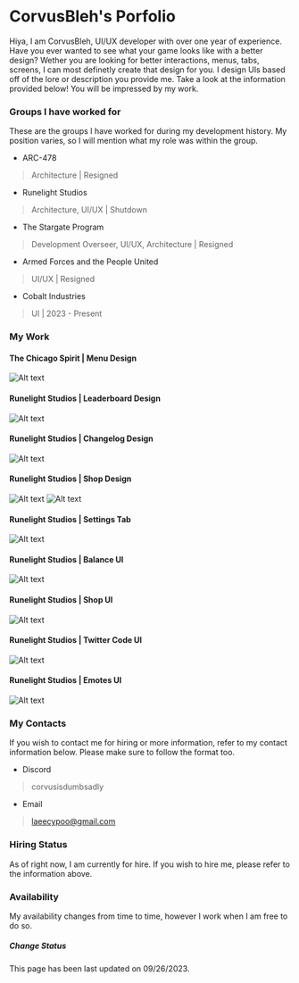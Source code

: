 # CorvusBleh's Porfolio

Hiya, I am CorvusBleh, UI/UX developer with over one year of experience.
Have you ever wanted to see what your game looks like with a better design? Wether you are looking for better interactions, menus, tabs, screens, I can most definetly create that design for you. I design UIs based off of the lore or description you provide me. Take a look at the information provided below! You will be impressed by my work.

### Groups I have worked for
These are the groups I have worked for during my development history. My position varies, so I will mention what my role was within the group.

* ARC-478
> Architecture | Resigned

* Runelight Studios
> Architecture, UI/UX | Shutdown

* The Stargate Program
> Development Overseer, UI/UX, Architecture | Resigned

* Armed Forces and the People United
> UI/UX | Resigned

* Cobalt Industries
> UI | 2023 - Present

### My Work

#### The Chicago Spirit | Menu Design
![Alt text](https://cdn.discordapp.com/attachments/1030253706450587720/1133417434049679360/Screenshot_2023-07-08_at_12.png "TCS Menu Title")

#### Runelight Studios | Leaderboard Design
![Alt text](https://cdn.discordapp.com/attachments/1062580568342151208/1135291348656869547/Screenshot_2023-07-30_at_2.22.12_PM.png "Runelight Studios Leaderboard")
#### Runelight Studios | Changelog Design
![Alt text](https://cdn.discordapp.com/attachments/1062580568342151208/1135291911113015397/Screenshot_2023-07-30_at_2.24.40_PM.png "Changelog Design")
#### Runelight Studios  | Shop Design
![Alt text](https://cdn.discordapp.com/attachments/1062580568342151208/1135291969791344792/Screenshot_2023-07-30_at_2.24.54_PM.png "Shop Design")
![Alt text](https://cdn.discordapp.com/attachments/1062580568342151208/1135292152193236992/Screenshot_2023-07-30_at_2.25.38_PM.png "Shop Design 2")
#### Runelight Studios | Settings Tab
![Alt text](https://cdn.discordapp.com/attachments/1062580568342151208/1135292269549854811/Screenshot_2023-07-30_at_2.26.04_PM.png "Settings Tab")
#### Runelight Studios | Balance UI
![Alt text](https://cdn.discordapp.com/attachments/1062580568342151208/1135292303209156770/Screenshot_2023-07-30_at_2.26.14_PM.png "Balance UI")
#### Runelight Studios | Shop UI
![Alt text](https://cdn.discordapp.com/attachments/1062580568342151208/1135292349476507759/Screenshot_2023-07-30_at_2.26.25_PM.png "Shop UI")
#### Runelight Studios | Twitter Code UI
![Alt text](https://cdn.discordapp.com/attachments/1062580568342151208/1135292385774031059/Screenshot_2023-07-30_at_2.26.33_PM.png "Twitter UI")
#### Runelight Studios | Emotes UI
![Alt text](https://cdn.discordapp.com/attachments/1062580568342151208/1135292442451652688/Screenshot_2023-07-30_at_2.26.47_PM.png "Emotes UI")

### My Contacts
If you wish to contact me for hiring or more information, refer to my contact information below. Please make sure to follow the format too.

* Discord
> corvusisdumbsadly

* Email
> laeecypoo@gmail.com

### Hiring Status
As of right now, I am currently for hire. If you wish to hire me, please refer to the information above.

### Availability
My availability changes from time to time, however I work when I am free to do so.

##### Change Status
This page has been last updated on 09/26/2023.
